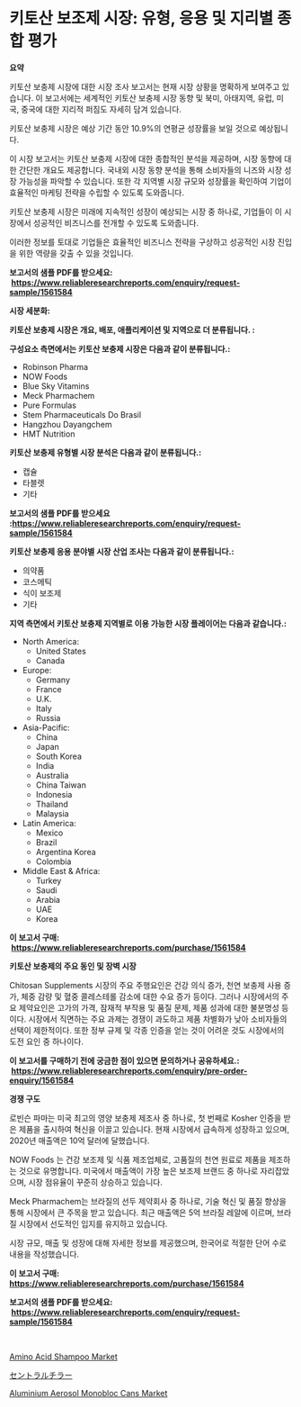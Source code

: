 <p><h1>키토산 보조제 시장: 유형, 응용 및 지리별 종합 평가</h1></p><p><strong>요약</strong></p>
<p><p>키토산 보충제 시장에 대한 시장 조사 보고서는 현재 시장 상황을 명확하게 보여주고 있습니다. 이 보고서에는 세계적인 키토산 보충제 시장 동향 및 북미, 아태지역, 유럽, 미국, 중국에 대한 지리적 퍼짐도 자세히 담겨 있습니다. </p><p>키토산 보충제 시장은 예상 기간 동안 10.9%의 연평균 성장률을 보일 것으로 예상됩니다. </p><p>이 시장 보고서는 키토산 보충제 시장에 대한 종합적인 분석을 제공하며, 시장 동향에 대한 간단한 개요도 제공합니다. 국내외 시장 동향 분석을 통해 소비자들의 니즈와 시장 성장 가능성을 파악할 수 있습니다. 또한 각 지역별 시장 규모와 성장률을 확인하여 기업이 효율적인 마케팅 전략을 수립할 수 있도록 도와줍니다. </p><p>키토산 보충제 시장은 미래에 지속적인 성장이 예상되는 시장 중 하나로, 기업들이 이 시장에서 성공적인 비즈니스를 전개할 수 있도록 도와줍니다. </p><p>이러한 정보를 토대로 기업들은 효율적인 비즈니스 전략을 구상하고 성공적인 시장 진입을 위한 역량을 갖출 수 있을 것입니다.</p></p>
<p><strong>보고서의 샘플 PDF를 받으세요: &nbsp;<a href="https://www.reliableresearchreports.com/enquiry/request-sample/1561584">https://www.reliableresearchreports.com/enquiry/request-sample/1561584</a></strong></p>
<p><strong>시장 세분화:</strong></p>
<p><strong> 키토산 보충제 시장은 개요, 배포, 애플리케이션 및 지역으로 더 분류됩니다. :</strong></p>
<p><strong>구성요소 측면에서는 키토산 보충제 시장은 다음과 같이 분류됩니다.:</strong></p>
<p><ul><li>Robinson Pharma</li><li>NOW Foods</li><li>Blue Sky Vitamins</li><li>Meck Pharmachem</li><li>Pure Formulas</li><li>Stem Pharmaceuticals Do Brasil</li><li>Hangzhou Dayangchem</li><li>HMT Nutrition</li></ul></p>
<p><strong> 키토산 보충제 유형별 시장 분석은 다음과 같이 분류됩니다.:</strong></p>
<p><ul><li>캡슐</li><li>타블렛</li><li>기타</li></ul></p>
<p><strong>보고서의 샘플 PDF를 받으세요 :<a href="https://www.reliableresearchreports.com/enquiry/request-sample/1561584">https://www.reliableresearchreports.com/enquiry/request-sample/1561584</a></strong></p>
<p><strong> 키토산 보충제 응용 분야별 시장 산업 조사는 다음과 같이 분류됩니다.:</strong></p>
<p><ul><li>의약품</li><li>코스메틱</li><li>식이 보조제</li><li>기타</li></ul></p>
<p><strong>지역 측면에서 키토산 보충제 지역별로 이용 가능한 시장 플레이어는 다음과 같습니다.:</strong></p>
<p><ul>
    <li>
        North America:
        <ul>
            <li>United States</li>
            <li>Canada</li>
        </ul>
    </li>
    <li>
        Europe:
        <ul>
            <li>Germany</li>
            <li>France</li>
            <li>U.K.</li>
            <li>Italy</li>
            <li>Russia</li>
        </ul>
    </li>
    <li>
        Asia-Pacific:
        <ul>
            <li>China</li>
            <li>Japan</li>
            <li>South Korea</li>
            <li>India</li>
            <li>Australia</li>
            <li>China Taiwan</li>
            <li>Indonesia</li>
            <li>Thailand</li>
            <li>Malaysia</li>
        </ul>
    </li>
    <li>
        Latin America:
        <ul>
            <li>Mexico</li>
            <li>Brazil</li>
            <li>Argentina Korea</li>
            <li>Colombia</li>
        </ul>
    </li>
    <li>
        Middle East & Africa:
        <ul>
            <li>Turkey</li>
            <li>Saudi</li>
            <li>Arabia</li>
            <li>UAE</li>
            <li>Korea</li>
        </ul>
    </li>
    </ul></p>
<p><strong>이 보고서 구매: &nbsp;<a href="https://www.reliableresearchreports.com/purchase/1561584">https://www.reliableresearchreports.com/purchase/1561584</a></strong></p>
<p><strong>키토산 보충제의 주요 동인 및 장벽 시장</strong></p>
<p><p>Chitosan Supplements 시장의 주요 주행요인은 건강 의식 증가, 천연 보충제 사용 증가, 체중 감량 및 혈중 콜레스테롤 감소에 대한 수요 증가 등이다. 그러나 시장에서의 주요 제약요인은 고가의 가격, 잠재적 부작용 및 품질 문제, 제품 성과에 대한 불분명성 등이다. 시장에서 직면하는 주요 과제는 경쟁이 과도하고 제품 차별화가 낮아 소비자들의 선택이 제한적이다. 또한 정부 규제 및 각종 인증을 얻는 것이 어려운 것도 시장에서의 도전 요인 중 하나이다.</p></p>
<p><strong>이 보고서를 구매하기 전에 궁금한 점이 있으면 문의하거나 공유하세요.: &nbsp;<a href="https://www.reliableresearchreports.com/enquiry/pre-order-enquiry/1561584">https://www.reliableresearchreports.com/enquiry/pre-order-enquiry/1561584</a></strong></p>
<p><strong>경쟁 구도</strong></p>
<p><p>로빈슨 파마는 미국 최고의 영양 보충제 제조사 중 하나로, 첫 번째로 Kosher 인증을 받은 제품을 출시하여 혁신을 이끌고 있습니다. 현재 시장에서 급속하게 성장하고 있으며, 2020년 매출액은 10억 달러에 달했습니다.</p><p>NOW Foods 는 건강 보조제 및 식품 제조업체로, 고품질의 천연 원료로 제품을 제조하는 것으로 유명합니다. 미국에서 매출액이 가장 높은 보조제 브랜드 중 하나로 자리잡았으며, 시장 점유율이 꾸준히 상승하고 있습니다.</p><p>Meck Pharmachem는 브라질의 선두 제약회사 중 하나로, 기술 혁신 및 품질 향상을 통해 시장에서 큰 주목을 받고 있습니다. 최근 매출액은 5억 브라질 레알에 이르며, 브라질 시장에서 선도적인 입지를 유지하고 있습니다.</p><p>시장 규모, 매출 및 성장에 대해 자세한 정보를 제공했으며, 한국어로 적절한 단어 수로 내용을 작성했습니다.</p></p>
<p><strong>이 보고서 구매: &nbsp; <a href="https://www.reliableresearchreports.com/purchase/1561584">https://www.reliableresearchreports.com/purchase/1561584</a></strong></p>
<p><strong>보고서의 샘플 PDF를 받으세요: &nbsp;<a href="https://www.reliableresearchreports.com/enquiry/request-sample/1561584">https://www.reliableresearchreports.com/enquiry/request-sample/1561584</a></strong><strong></strong></p>
<p>&nbsp;</p>
<p><p><a href="https://issuu.com/reportprime-2/docs/amino-acid-shampoo-market-size-2030.pptx">Amino Acid Shampoo Market</a></p><p><a href="https://github.com/DonaldShaw1965/Market-Research-Report-List-1/blob/main/14373506923.md">セントラルチラー</a></p><p><a href="https://issuu.com/reportprime-2/docs/aluminium-aerosol-monobloc-cans-market-size-2030.p">Aluminium Aerosol Monobloc Cans Market</a></p></p>